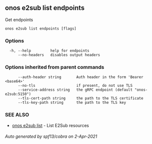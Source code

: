 ## onos e2sub list endpoints

Get endpoints

```
onos e2sub list endpoints [flags]
```

### Options

```
  -h, --help         help for endpoints
      --no-headers   disables output headers
```

### Options inherited from parent commands

```
      --auth-header string       Auth header in the form 'Bearer <base64>'
      --no-tls                   if present, do not use TLS
      --service-address string   the gRPC endpoint (default "onos-e2sub:5150")
      --tls-cert-path string     the path to the TLS certificate
      --tls-key-path string      the path to the TLS key
```

### SEE ALSO

* [onos e2sub list](onos_e2sub_list.md)	 - List E2Sub resources

###### Auto generated by spf13/cobra on 2-Apr-2021
